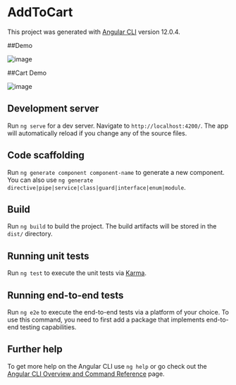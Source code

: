 # AddToCart

This project was generated with [Angular CLI](https://github.com/angular/angular-cli) version 12.0.4.

##Demo

![image](https://user-images.githubusercontent.com/64147100/129511022-48855362-45ba-44c6-8fd3-e0ac321d5d34.png)

##Cart Demo

![image](https://user-images.githubusercontent.com/64147100/129511055-e4b9806d-f1a7-464c-88b9-5c73e0707366.png)


## Development server

Run `ng serve` for a dev server. Navigate to `http://localhost:4200/`. The app will automatically reload if you change any of the source files.

## Code scaffolding

Run `ng generate component component-name` to generate a new component. You can also use `ng generate directive|pipe|service|class|guard|interface|enum|module`.

## Build

Run `ng build` to build the project. The build artifacts will be stored in the `dist/` directory.

## Running unit tests

Run `ng test` to execute the unit tests via [Karma](https://karma-runner.github.io).

## Running end-to-end tests

Run `ng e2e` to execute the end-to-end tests via a platform of your choice. To use this command, you need to first add a package that implements end-to-end testing capabilities.

## Further help

To get more help on the Angular CLI use `ng help` or go check out the [Angular CLI Overview and Command Reference](https://angular.io/cli) page.
